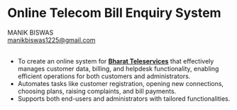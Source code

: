# Online Telecom Bill Enquiry System

MANIK BISWAS <br>
manikbiswas1225@gmail.com <br><br>

<ul type="disk">
 <li>
To create an online system for <b><u>Bharat Teleservices</u></b> that effectively manages customer data, billing, and helpdesk functionality, enabling efficient operations for both customers and administrators.
  </li>
 <li>
Automates tasks like customer registration, opening new connections, choosing plans, raising complaints, and bill payments.
  </li>
 <li>
Supports both end-users and administrators with tailored functionalities.
</li>
</ul>



